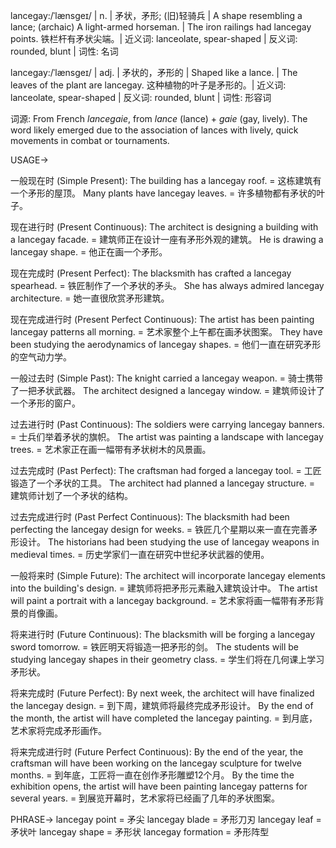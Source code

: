 lancegay:/ˈlænsɡeɪ/ | n. |  矛状，矛形; (旧)轻骑兵 | A shape resembling a lance; (archaic) A light-armed horseman. | The iron railings had lancegay points. 铁栏杆有矛状尖端。| 近义词: lanceolate, spear-shaped | 反义词: rounded, blunt | 词性: 名词

lancegay:/ˈlænsɡeɪ/ | adj. | 矛状的，矛形的 | Shaped like a lance. | The leaves of the plant are lancegay. 这种植物的叶子是矛形的。| 近义词: lanceolate, spear-shaped | 反义词: rounded, blunt | 词性: 形容词


词源: From French *lancegaie*, from *lance* (lance) + *gaie* (gay, lively).  The word likely emerged due to the association of lances with lively, quick movements in combat or tournaments.


USAGE->

一般现在时 (Simple Present):
The building has a lancegay roof. = 这栋建筑有一个矛形的屋顶。
Many plants have lancegay leaves. = 许多植物都有矛状的叶子。

现在进行时 (Present Continuous):
The architect is designing a building with a lancegay facade. = 建筑师正在设计一座有矛形外观的建筑。
He is drawing a lancegay shape. = 他正在画一个矛形。

现在完成时 (Present Perfect):
The blacksmith has crafted a lancegay spearhead. = 铁匠制作了一个矛状的矛头。
She has always admired lancegay architecture. = 她一直很欣赏矛形建筑。

现在完成进行时 (Present Perfect Continuous):
The artist has been painting lancegay patterns all morning. = 艺术家整个上午都在画矛状图案。
They have been studying the aerodynamics of lancegay shapes. = 他们一直在研究矛形的空气动力学。

一般过去时 (Simple Past):
The knight carried a lancegay weapon. = 骑士携带了一把矛状武器。
The architect designed a lancegay window. = 建筑师设计了一个矛形的窗户。

过去进行时 (Past Continuous):
The soldiers were carrying lancegay banners. = 士兵们举着矛状的旗帜。
The artist was painting a landscape with lancegay trees. = 艺术家正在画一幅带有矛状树木的风景画。

过去完成时 (Past Perfect):
The craftsman had forged a lancegay tool. = 工匠锻造了一个矛状的工具。
The architect had planned a lancegay structure. = 建筑师计划了一个矛状的结构。

过去完成进行时 (Past Perfect Continuous):
The blacksmith had been perfecting the lancegay design for weeks. = 铁匠几个星期以来一直在完善矛形设计。
The historians had been studying the use of lancegay weapons in medieval times. = 历史学家们一直在研究中世纪矛状武器的使用。

一般将来时 (Simple Future):
The architect will incorporate lancegay elements into the building's design. = 建筑师将把矛形元素融入建筑设计中。
The artist will paint a portrait with a lancegay background. = 艺术家将画一幅带有矛形背景的肖像画。

将来进行时 (Future Continuous):
The blacksmith will be forging a lancegay sword tomorrow. = 铁匠明天将锻造一把矛形的剑。
The students will be studying lancegay shapes in their geometry class. = 学生们将在几何课上学习矛形状。

将来完成时 (Future Perfect):
By next week, the architect will have finalized the lancegay design. = 到下周，建筑师将最终完成矛形设计。
By the end of the month, the artist will have completed the lancegay painting. = 到月底，艺术家将完成矛形画作。

将来完成进行时 (Future Perfect Continuous):
By the end of the year, the craftsman will have been working on the lancegay sculpture for twelve months. = 到年底，工匠将一直在创作矛形雕塑12个月。
By the time the exhibition opens, the artist will have been painting lancegay patterns for several years. = 到展览开幕时，艺术家将已经画了几年的矛状图案。


PHRASE->
lancegay point = 矛尖
lancegay blade = 矛形刀刃
lancegay leaf = 矛状叶
lancegay shape = 矛形状
lancegay formation = 矛形阵型
